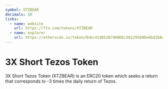 ```yaml
---
symbol: XTZBEAR
decimals: 18
links:
  - name: website
    url: https://ftx.com/tokens/XTZBEAR
  - name: explorer
    url: https://etherscan.io/token/0xbc41d05287498DEc58129560De6bd1b8d4E3aC1d
---
```


# 3X Short Tezos Token

3X Short Tezos Token (XTZBEAR) is an ERC20 token which seeks a return that corresponds to -3 times the daily return of Tezos.

